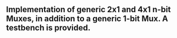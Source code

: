 ## Implementation of generic 2x1 and 4x1 n-bit Muxes, in addition to a generic 1-bit Mux. A testbench is provided.
